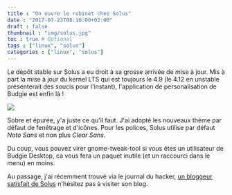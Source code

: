 ```yaml
---
title : "On ouvre le robinet chez Solus"
date : "2017-07-23T08:16:00+02:00"
draft : false
thumbnail : "img/solus.jpg"
toc : true # Optional
tags : ["linux", "solus"]
categories : ["linux", "solus"]
---
```



Le dépôt stable sur Solus a eu droit à sa grosse arrivée de mise à jour. Mis à part la mise à jour du kernel LTS qui est toujours le 4.9 (le 4.12 en unstable présenterait des soucis pour l'instant), l'application de personalisation de Budgie est enfin là !

<img src="../../img/budgie-tweak.jpeg">

Sobre et épurée, y'a juste ce qu'il faut. J'ai adopté les nouveaux thème par défaut de fenêtrage et d'icônes. Pour les polices, Solus utilise par défaut *Noto Sans* et non plus *Clear Sans*.

Du coup, vous pouvez virer gnome-tweak-tool si vous êtes un utilisateur de Budgie Desktop, ca vous fera un paquet inutile (et un raccourci dans le menu) en moins.

Au passage, j'ai récemment trouvé via le journal du hacker, [un bloggeur satisfait de Solus](https://circa1984.net/2017/06/28/jai-teste-solus-os-et-je-lai-adopte/) n'hésitez pas à visiter son blog.
